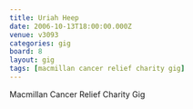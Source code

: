 ```yaml
---
title: Uriah Heep
date: 2006-10-13T18:00:00.000Z
venue: v3093
categories: gig
board: 8
layout: gig
tags: [macmillan cancer relief charity gig]
---
```

Macmillan Cancer Relief Charity Gig